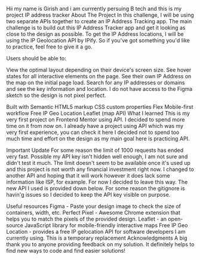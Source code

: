 Hii my name is Girish and i am currrently persuing B tech 
and this is my project IP address tracker
About The Project
In this challenge, I will be using two separate APIs together to create an IP Address Tracking app. The main challenge is to build out this IP Address Tracker app and get it looking as close to the design as possible. To get the IP Address locations, I will be using the IP Geolocation API by IPify. So if you've got something you'd like to practice, feel free to give it a go.

Users should be able to:

View the optimal layout depending on their device's screen size.
See hover states for all interactive elements on the page.
See their own IP Address on the map on the initial page load.
Search for any IP addresses or domains and see the key information and location.
I do not have access to the Figma sketch so the design is not pixel perfect.

Built with
Semantic HTML5 markup
CSS custom properties
Flex
Mobile-first workflow
Free IP Geo Location
Leaflet (map API)
What I learned
This is my very first project on Frontend Mentor using API. I decided to spend more time on it from now on. I already have a project using API which was my very first experience, you can check it here I decided not to spend too much time and effort on the design as my main goal here is practicing API.

Important Update
For some reason the limit of 1000 requests has ended very fast. Possible my API key isn't hidden well enough, I am not sure and didn't test it much. The limit doesn't seem to be available once it's used up and this project is not worth any financial investment right now. I changed to another API and hoping that it will work however it does lack some information like ISP, for example. For now I decided to leave this way. The new API I used is provided down below. For some reason the gitignore is havin'g issues so I decided to keep the API key visible on purpose.

Useful resources
Figma - Paste your design image to check the size of containers, width, etc.
Perfect Pixel - Awesome Chrome extension that helps you to match the pixels of the provided design.
Leaflet - an open-source JavaScript library for mobile-friendly interactive maps
Free IP Geo Location - provides a free IP gelocation API for software developers I am currently using. This is a temporary replacement
Acknowledgments
A big thank you to anyone providing feedback on my solution. It definitely helps to find new ways to code and find easier solutions!
